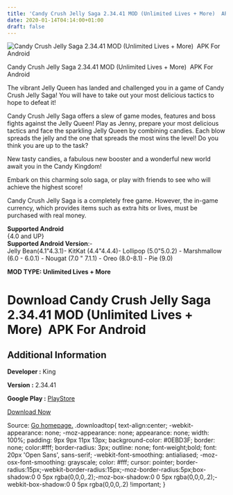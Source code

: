 ```yaml
---
title: 'Candy Crush Jelly Saga 2.34.41 MOD (Unlimited Lives + More)  APK For Android'
date: 2020-01-14T04:14:00+01:00
draft: false
---
```


![Candy Crush Jelly Saga 2.34.41 MOD (Unlimited Lives + More)  APK For Android](https://i0.wp.com/apkhome.net/wp-content/uploads/2020/01/Candy-Crush-Jelly-Saga-2.34.41-MOD-Unlimited-Lives-More.png "Candy Crush Jelly Saga 2.34.41 MOD (Unlimited Lives + More)  APK For Android")

  

Candy Crush Jelly Saga 2.34.41 MOD (Unlimited Lives + More)  APK For Android

The vibrant Jelly Queen has landed and challenged you in a game of Candy Crush Jelly Saga! You will have to take out your most delicious tactics to hope to defeat it!

Candy Crush Jelly Saga offers a slew of game modes, features and boss fights against the Jelly Queen! Play as Jenny, prepare your most delicious tactics and face the sparkling Jelly Queen by combining candies. Each blow spreads the jelly and the one that spreads the most wins the level! Do you think you are up to the task?

New tasty candies, a fabulous new booster and a wonderful new world await you in the Candy Kingdom!

Embark on this charming solo saga, or play with friends to see who will achieve the highest score!

Candy Crush Jelly Saga is a completely free game. However, the in-game currency, which provides items such as extra hits or lives, must be purchased with real money.

**Supported Android**  
{4.0 and UP}  
**Supported Android Version**:-  
Jelly Bean(4.1"4.3.1)- KitKat (4.4"4.4.4)- Lollipop (5.0"5.0.2) - Marshmallow (6.0 - 6.0.1) - Nougat (7.0 " 7.1.1) - Oreo (8.0-8.1) - Pie (9.0)

**MOD TYPE: Unlimited Lives + More**

Download Candy Crush Jelly Saga 2.34.41 MOD (Unlimited Lives + More)  APK For Android
======================================================================================

Additional Information
----------------------

**Developer :** King

**Version :** 2.34.41

**Google Play :** [PlayStore](https://play.google.com/store/apps/details?id=com.king.candycrushjellysaga)

  

[Download Now](https://store4app.co/post/candy-crush-jelly-saga-2-34-41-mod-unlimited-lives-more-apk-for-android_1578933899)

  
Source: [Go homepage.](https://store4app.co/post/candy-crush-jelly-saga-2-34-41-mod-unlimited-lives-more-apk-for-android_1578933899) .downloadtop{ text-align:center; -webkit-appearance: none; -moz-appearance: none; appearance: none; width: 100%; padding: 9px 9px 11px 13px; background-color: #0EBD3F; border: none; color:#fff; border-radius: 3px; outline: none; font-weight;bold; font: 20px 'Open Sans', sans-serif; -webkit-font-smoothing: antialiased; -moz-osx-font-smoothing: grayscale; color: #fff; cursor: pointer; border-radius:15px;-webkit-border-radius:15px;-moz-border-radius:5px;box-shadow:0 0 5px rgba(0,0,0,.2);-moz-box-shadow:0 0 5px rgba(0,0,0,.2);-webkit-box-shadow:0 0 5px rgba(0,0,0,.2) !important; }